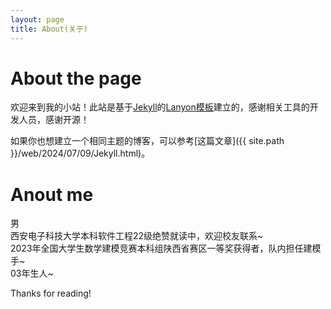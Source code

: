 ```yaml
---
layout: page
title: About(关于)
---
```

# About the page

欢迎来到我的小站！此站是基于[Jekyll](https://jekyllcn.com/docs/home/)的[Lanyon模板](https://lanyon.getpoole.com/)建立的，感谢相关工具的开发人员，感谢开源！

如果你也想建立一个相同主题的博客，可以参考[这篇文章]({{ site.path }}/web/2024/07/09/Jekyll.html)。

# Anout me
男<br>西安电子科技大学本科软件工程22级绝赞就读中，欢迎校友联系~<br>
2023年全国大学生数学建模竞赛本科组陕西省赛区一等奖获得者，队内担任建模手~<br>
03年生人~<br>


Thanks for reading!
